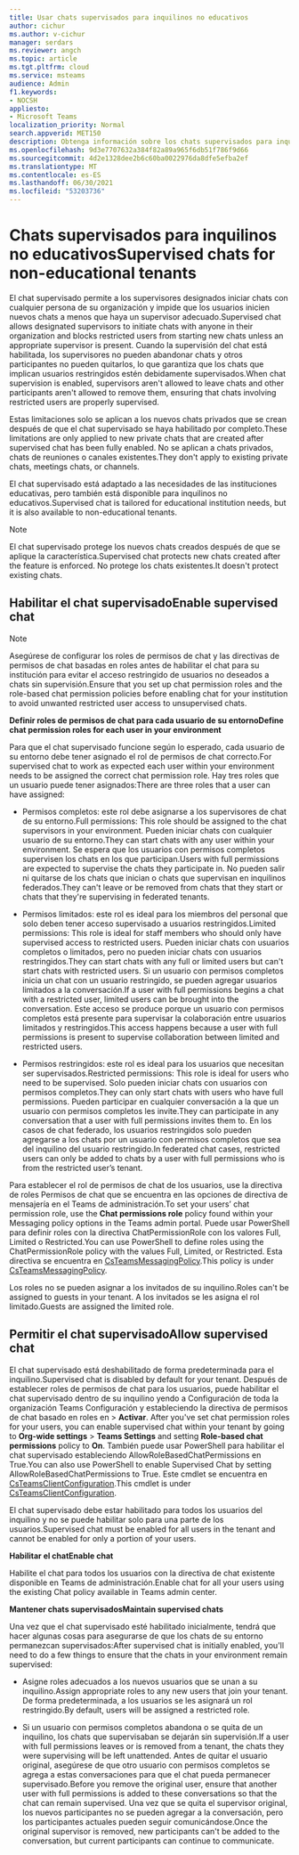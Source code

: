 ```yaml
---
title: Usar chats supervisados para inquilinos no educativos
author: cichur
ms.author: v-cichur
manager: serdars
ms.reviewer: angch
ms.topic: article
ms.tgt.pltfrm: cloud
ms.service: msteams
audience: Admin
f1.keywords:
- NOCSH
appliesto:
- Microsoft Teams
localization_priority: Normal
search.appverid: MET150
description: Obtenga información sobre los chats supervisados para inquilinos no educativos en Microsoft Teams reuniones.
ms.openlocfilehash: 9d3e7707632a384f82a89a965f6db51f786f9d66
ms.sourcegitcommit: 4d2e1328dee2b6c60ba0022976da8dfe5efba2ef
ms.translationtype: MT
ms.contentlocale: es-ES
ms.lasthandoff: 06/30/2021
ms.locfileid: "53203736"
---
```

# <a name="supervised-chats-for-non-educational-tenants"></a><span data-ttu-id="c3a6b-103">Chats supervisados para inquilinos no educativos</span><span class="sxs-lookup"><span data-stu-id="c3a6b-103">Supervised chats for non-educational tenants</span></span>

<span data-ttu-id="c3a6b-104">El chat supervisado permite a los supervisores designados iniciar chats con cualquier persona de su organización y impide que los usuarios inicien nuevos chats a menos que haya un supervisor adecuado.</span><span class="sxs-lookup"><span data-stu-id="c3a6b-104">Supervised chat allows designated supervisors to initiate chats with anyone in their organization and blocks restricted users from starting new chats unless an appropriate supervisor is present.</span></span> <span data-ttu-id="c3a6b-105">Cuando la supervisión del chat está habilitada, los supervisores no pueden abandonar chats y otros participantes no pueden quitarlos, lo que garantiza que los chats que implican usuarios restringidos estén debidamente supervisados.</span><span class="sxs-lookup"><span data-stu-id="c3a6b-105">When chat supervision is enabled, supervisors aren't allowed to leave chats and other participants aren't allowed to remove them, ensuring that chats involving restricted users are properly supervised.</span></span>

<span data-ttu-id="c3a6b-106">Estas limitaciones solo se aplican a los nuevos chats privados que se crean después de que el chat supervisado se haya habilitado por completo.</span><span class="sxs-lookup"><span data-stu-id="c3a6b-106">These limitations are only applied to new private chats that are created after supervised chat has been fully enabled.</span></span> <span data-ttu-id="c3a6b-107">No se aplican a chats privados, chats de reuniones o canales existentes.</span><span class="sxs-lookup"><span data-stu-id="c3a6b-107">They don't apply to existing private chats, meetings chats, or channels.</span></span>

<span data-ttu-id="c3a6b-108">El chat supervisado está adaptado a las necesidades de las instituciones educativas, pero también está disponible para inquilinos no educativos.</span><span class="sxs-lookup"><span data-stu-id="c3a6b-108">Supervised chat is tailored for educational institution needs, but it is also available to non-educational tenants.</span></span>

> [!NOTE]
> <span data-ttu-id="c3a6b-109">El chat supervisado protege los nuevos chats creados después de que se aplique la característica.</span><span class="sxs-lookup"><span data-stu-id="c3a6b-109">Supervised chat protects new chats created after the feature is enforced.</span></span> <span data-ttu-id="c3a6b-110">No protege los chats existentes.</span><span class="sxs-lookup"><span data-stu-id="c3a6b-110">It doesn't protect existing chats.</span></span>

## <a name="enable-supervised-chat"></a><span data-ttu-id="c3a6b-111">Habilitar el chat supervisado</span><span class="sxs-lookup"><span data-stu-id="c3a6b-111">Enable supervised chat</span></span>

> [!NOTE]
> <span data-ttu-id="c3a6b-112">Asegúrese de configurar los roles de permisos de chat y las directivas de permisos de chat basadas en roles antes de habilitar el chat para su institución para evitar el acceso restringido de usuarios no deseados a chats sin supervisión.</span><span class="sxs-lookup"><span data-stu-id="c3a6b-112">Ensure that you set up chat permission roles and the role-based chat permission policies before enabling chat for your institution to avoid unwanted restricted user access to unsupervised chats.</span></span>

<span data-ttu-id="c3a6b-113">**Definir roles de permisos de chat para cada usuario de su entorno**</span><span class="sxs-lookup"><span data-stu-id="c3a6b-113">**Define chat permission roles for each user in your environment**</span></span>

<span data-ttu-id="c3a6b-114">Para que el chat supervisado funcione según lo esperado, cada usuario de su entorno debe tener asignado el rol de permisos de chat correcto.</span><span class="sxs-lookup"><span data-stu-id="c3a6b-114">For supervised chat to work as expected each user within your environment needs to be assigned the correct chat permission role.</span></span> <span data-ttu-id="c3a6b-115">Hay tres roles que un usuario puede tener asignados:</span><span class="sxs-lookup"><span data-stu-id="c3a6b-115">There are three roles that a user can have assigned:</span></span>

- <span data-ttu-id="c3a6b-116">Permisos completos: este rol debe asignarse a los supervisores de chat de su entorno.</span><span class="sxs-lookup"><span data-stu-id="c3a6b-116">Full permissions: This role should be assigned to the chat supervisors in your environment.</span></span> <span data-ttu-id="c3a6b-117">Pueden iniciar chats con cualquier usuario de su entorno.</span><span class="sxs-lookup"><span data-stu-id="c3a6b-117">They can start chats with any user within your environment.</span></span> <span data-ttu-id="c3a6b-118">Se espera que los usuarios con permisos completos supervisen los chats en los que participan.</span><span class="sxs-lookup"><span data-stu-id="c3a6b-118">Users with full permissions are expected to supervise the chats they participate in.</span></span> <span data-ttu-id="c3a6b-119">No pueden salir ni quitarse de los chats que inician o chats que supervisan en inquilinos federados.</span><span class="sxs-lookup"><span data-stu-id="c3a6b-119">They can't leave or be removed from chats that they start or chats that they're supervising in federated tenants.</span></span>

- <span data-ttu-id="c3a6b-120">Permisos limitados: este rol es ideal para los miembros del personal que solo deben tener acceso supervisado a usuarios restringidos.</span><span class="sxs-lookup"><span data-stu-id="c3a6b-120">Limited permissions: This role is ideal for staff members who should only have supervised access to restricted users.</span></span> <span data-ttu-id="c3a6b-121">Pueden iniciar chats con usuarios completos o limitados, pero no pueden iniciar chats con usuarios restringidos.</span><span class="sxs-lookup"><span data-stu-id="c3a6b-121">They can start chats with any full or limited users but can't start chats with restricted users.</span></span> <span data-ttu-id="c3a6b-122">Si un usuario con permisos completos inicia un chat con un usuario restringido, se pueden agregar usuarios limitados a la conversación.</span><span class="sxs-lookup"><span data-stu-id="c3a6b-122">If a user with full permissions begins a chat with a restricted user, limited users can be brought into the conversation.</span></span> <span data-ttu-id="c3a6b-123">Este acceso se produce porque un usuario con permisos completos está presente para supervisar la colaboración entre usuarios limitados y restringidos.</span><span class="sxs-lookup"><span data-stu-id="c3a6b-123">This access happens because a user with full permissions is present to supervise collaboration between limited and restricted users.</span></span>

- <span data-ttu-id="c3a6b-124">Permisos restringidos: este rol es ideal para los usuarios que necesitan ser supervisados.</span><span class="sxs-lookup"><span data-stu-id="c3a6b-124">Restricted permissions: This role is ideal for users who need to be supervised.</span></span> <span data-ttu-id="c3a6b-125">Solo pueden iniciar chats con usuarios con permisos completos.</span><span class="sxs-lookup"><span data-stu-id="c3a6b-125">They can only start chats with users who have full permissions.</span></span> <span data-ttu-id="c3a6b-126">Pueden participar en cualquier conversación a la que un usuario con permisos completos les invite.</span><span class="sxs-lookup"><span data-stu-id="c3a6b-126">They can participate in any conversation that a user with full permissions invites them to.</span></span> <span data-ttu-id="c3a6b-127">En los casos de chat federado, los usuarios restringidos solo pueden agregarse a los chats por un usuario con permisos completos que sea del inquilino del usuario restringido.</span><span class="sxs-lookup"><span data-stu-id="c3a6b-127">In federated chat cases, restricted users can only be added to chats by a user with full permissions who is from the restricted user’s tenant.</span></span>

<span data-ttu-id="c3a6b-128">Para establecer el rol de permisos  de chat de los usuarios, use la directiva de roles Permisos de chat que se encuentra en las opciones de directiva de mensajería en el Teams de administración.</span><span class="sxs-lookup"><span data-stu-id="c3a6b-128">To set your users’ chat permission role, use the **Chat permissions role** policy found within your Messaging policy options in the Teams admin portal.</span></span> <span data-ttu-id="c3a6b-129">Puede usar PowerShell para definir roles con la directiva ChatPermissionRole con los valores Full, Limited o Restricted.</span><span class="sxs-lookup"><span data-stu-id="c3a6b-129">You can use PowerShell to define roles using the ChatPermissionRole policy with the values Full, Limited, or Restricted.</span></span> <span data-ttu-id="c3a6b-130">Esta directiva se encuentra en [CsTeamsMessagingPolicy](/powershell/module/skype/set-csteamsmessagingpolicy?view=skype-ps).</span><span class="sxs-lookup"><span data-stu-id="c3a6b-130">This policy is under [CsTeamsMessagingPolicy](/powershell/module/skype/set-csteamsmessagingpolicy?view=skype-ps).</span></span>

<span data-ttu-id="c3a6b-131">Los roles no se pueden asignar a los invitados de su inquilino.</span><span class="sxs-lookup"><span data-stu-id="c3a6b-131">Roles can't be assigned to guests in your tenant.</span></span> <span data-ttu-id="c3a6b-132">A los invitados se les asigna el rol limitado.</span><span class="sxs-lookup"><span data-stu-id="c3a6b-132">Guests are assigned the limited role.</span></span>

## <a name="allow-supervised-chat"></a><span data-ttu-id="c3a6b-133">Permitir el chat supervisado</span><span class="sxs-lookup"><span data-stu-id="c3a6b-133">Allow supervised chat</span></span>

<span data-ttu-id="c3a6b-134">El chat supervisado está deshabilitado de forma predeterminada para el inquilino.</span><span class="sxs-lookup"><span data-stu-id="c3a6b-134">Supervised chat is disabled by default for your tenant.</span></span> <span data-ttu-id="c3a6b-135">Después de establecer roles de permisos de chat para los usuarios, puede habilitar el chat supervisado dentro de su inquilino yendo a Configuración de toda la organización Teams Configuración y estableciendo la directiva de permisos de chat basado en roles en  >   **Activar**. </span><span class="sxs-lookup"><span data-stu-id="c3a6b-135">After you've set chat permission roles for your users, you can enable supervised chat within your tenant by going to **Org-wide settings** > **Teams Settings** and setting **Role-based chat permissions** policy to **On**.</span></span> <span data-ttu-id="c3a6b-136">También puede usar PowerShell para habilitar el chat supervisado estableciendo AllowRoleBasedChatPermissions en True.</span><span class="sxs-lookup"><span data-stu-id="c3a6b-136">You can also use PowerShell to enable Supervised Chat by setting AllowRoleBasedChatPermissions to True.</span></span> <span data-ttu-id="c3a6b-137">Este cmdlet se encuentra en [CsTeamsClientConfiguration](/powershell/module/skype/set-csteamsclientconfiguration?view=skype-ps).</span><span class="sxs-lookup"><span data-stu-id="c3a6b-137">This cmdlet is under [CsTeamsClientConfiguration](/powershell/module/skype/set-csteamsclientconfiguration?view=skype-ps).</span></span>

<span data-ttu-id="c3a6b-138">El chat supervisado debe estar habilitado para todos los usuarios del inquilino y no se puede habilitar solo para una parte de los usuarios.</span><span class="sxs-lookup"><span data-stu-id="c3a6b-138">Supervised chat must be enabled for all users in the tenant and cannot be enabled for only a portion of your users.</span></span>

<span data-ttu-id="c3a6b-139">**Habilitar el chat**</span><span class="sxs-lookup"><span data-stu-id="c3a6b-139">**Enable chat**</span></span>

<span data-ttu-id="c3a6b-140">Habilite el chat para todos los usuarios con la directiva de chat existente disponible en Teams de administración.</span><span class="sxs-lookup"><span data-stu-id="c3a6b-140">Enable chat for all your users using the existing Chat policy available in Teams admin center.</span></span>

<span data-ttu-id="c3a6b-141">**Mantener chats supervisados**</span><span class="sxs-lookup"><span data-stu-id="c3a6b-141">**Maintain supervised chats**</span></span>

<span data-ttu-id="c3a6b-142">Una vez que el chat supervisado esté habilitado inicialmente, tendrá que hacer algunas cosas para asegurarse de que los chats de su entorno permanezcan supervisados:</span><span class="sxs-lookup"><span data-stu-id="c3a6b-142">After supervised chat is initially enabled, you'll need to do a few things to ensure that the chats in your environment remain supervised:</span></span>

- <span data-ttu-id="c3a6b-143">Asigne roles adecuados a los nuevos usuarios que se unan a su inquilino.</span><span class="sxs-lookup"><span data-stu-id="c3a6b-143">Assign appropriate roles to any new users that join your tenant.</span></span> <span data-ttu-id="c3a6b-144">De forma predeterminada, a los usuarios se les asignará un rol restringido.</span><span class="sxs-lookup"><span data-stu-id="c3a6b-144">By default, users will be assigned a restricted role.</span></span>

- <span data-ttu-id="c3a6b-145">Si un usuario con permisos completos abandona o se quita de un inquilino, los chats que supervisaban se dejarán sin supervisión.</span><span class="sxs-lookup"><span data-stu-id="c3a6b-145">If a user with full permissions leaves or is removed from a tenant, the chats they were supervising will be left unattended.</span></span> <span data-ttu-id="c3a6b-146">Antes de quitar el usuario original, asegúrese de que otro usuario con permisos completos se agrega a estas conversaciones para que el chat pueda permanecer supervisado.</span><span class="sxs-lookup"><span data-stu-id="c3a6b-146">Before you remove the original user, ensure that another user with full permissions is added to these conversations so that the chat can remain supervised.</span></span> <span data-ttu-id="c3a6b-147">Una vez que se quita el supervisor original, los nuevos participantes no se pueden agregar a la conversación, pero los participantes actuales pueden seguir comunicándose.</span><span class="sxs-lookup"><span data-stu-id="c3a6b-147">Once the original supervisor is removed, new participants can't be added to the conversation, but current participants can continue to communicate.</span></span>
